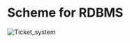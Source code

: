 # Scheme for RDBMS
![Ticket_system](https://github.com/user-attachments/assets/3fdb4aaa-0085-42ad-9345-e85587760cb4)
